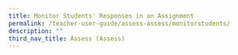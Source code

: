 ```yaml
---
title: Monitor Students' Responses in an Assignment
permalink: /teacher-user-guide/assess-assess/monitorstudents/
description: ""
third_nav_title: Assess (Assess)
---
```

